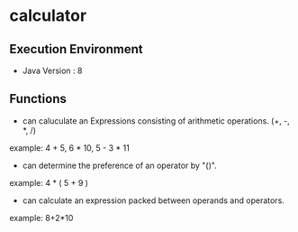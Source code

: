 # calculator

## Execution Environment
- Java Version : 8

## Functions
- can caluculate an Expressions consisting of arithmetic operations. (+, -, *, /)

example: 4 + 5, 6 * 10, 5 - 3 * 11

- can determine the preference of an operator by "()".

example: 4 * ( 5 + 9 )

- can calculate an expression packed between operands and operators.

example: 8+2*10